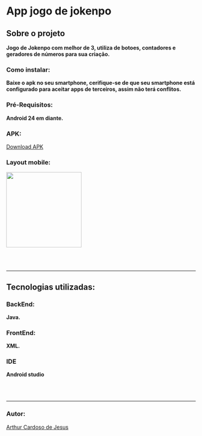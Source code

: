 # App jogo de jokenpo

## Sobre o projeto

**Jogo de Jokenpo com melhor de 3, utiliza de botoes, contadores e geradores de números para sua criação.**

### Como instalar:
**Baixe o apk no seu smartphone, cerifique-se de que seu smartphone está configurado para aceitar apps de terceiros, assim não terá conflitos.**

### Pré-Requisitos:
**Android 24 em diante.**
<br>

### APK:
<a href=./appJokenpo.apk>Download APK </a>

### Layout mobile:
<div>
<img width=200px src="https://github.com/Arthur-Cardoso-de-Jesus/appJokenpo/assets/83030989/46ca9bb5-21b4-45ce-b04f-9fa9340cd814">
</div>


<br><br>
<hr>


## Tecnologias utilizadas:

### BackEnd:
**Java.**

### FrontEnd:
**XML.**

### IDE
**Android studio**

<br></br>
<hr>

### Autor:
<a href="https://github.com/Arthur-Cardoso-de-Jesus">  Arthur Cardoso de Jesus  </a>
